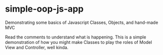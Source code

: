 # simple-oop-js-app
Demonstrating some basics of Javascript Classes, Objects, and hand-made MVC

Read the comments to understand what is happening.  This is a simple demonstration of how you might make Classes to play the roles of Model View and Controller, well kinda.
